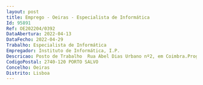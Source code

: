 ```yaml
--- 
layout: post
title: Emprego - Oeiras - Especialista de Informática
Id: 95891
Ref: OE202204/0392
DataAbertura: 2022-04-13
DataFecho: 2022-04-29
Trabalho: Especialista de Informática
Empregador: Instituto de Informática, I.P.
Descricao: Posto de Trabalho  Rua Abel Dias Urbano nº2, em Coimbra.Programador   Desenvolver software que responda aos requisitos funcionais e não funcionais definidos em conjunto com os parceiros, seguindo as orientações definidas, em termos de arquitetura e design e cumprindo os prazos acordados   Garantir a construção e implementação de aplicações   Participar na fase de análise de requisitos, na elaboração de testes unitários e na produção de código de fonte documentado    Contribuir para o planeamento e para o cumprimento dos prazos    Colaborar com as equipas de suporte ao desenvolvimento de sistemas de informação   Reforçar processos de transformação digital   Otimizar recursos tecnológicos.
CodigoPostal: 2740-120 PORTO SALVO
Concelho: Oeiras
Distrito: Lisboa
--- 
```

